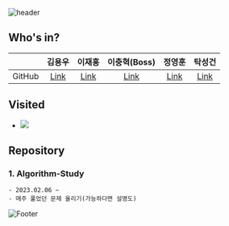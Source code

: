 ![header](https://capsule-render.vercel.app/api?type=slice&color=timeGradient&height=200&section=header&text=서울 22반 알고리즘 스터디(4조)&fontSize=50)

## Who's in?
|  | 김용우 | 이재홍 | 이충혁(Boss) | 정영훈 | 탁성건 |
| :---: | :---: | :---: | :---: | :---: | :---: |
| GitHub | [Link](https://github.com/soybean33) | [Link](https://github.com/h78749891) | [Link](https://github.com/chyuk98) | [Link](https://github.com/ChocoBreeze) | [Link](https://github.com/profornnan) |


## Visited
- <a href="https://hits.seeyoufarm.com"><img src="https://hits.seeyoufarm.com/api/count/incr/badge.svg?url=https%3A%2F%2Fgithub.com%2FAlgorithm-study-seoul22%2F.github&count_bg=%23000000&title_bg=%230000FF&icon=github.svg&icon_color=%23FFFFFF&title=Visited&edge_flat=false"/></a>

## Repository
### 1. Algorithm-Study
    - 2023.02.06 ~
    - 매주 풀었던 문제 올리기(가능하다면 설명도)


![Footer](https://capsule-render.vercel.app/api?type=slice&color=timeGradient&height=200&section=footer)